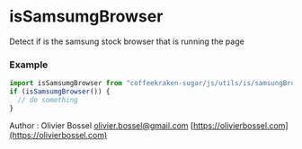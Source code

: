 # isSamsumgBrowser

Detect if is the samsung stock browser that is running the page

### Example

```js
import isSamsumgBrowser from "coffeekraken-sugar/js/utils/is/samsungBrowser";
if (isSamsumgBrowser()) {
  // do something
}
```

Author : Olivier Bossel [olivier.bossel@gmail.com](mailto:olivier.bossel@gmail.com) [https://olivierbossel.com](https://olivierbossel.com)
